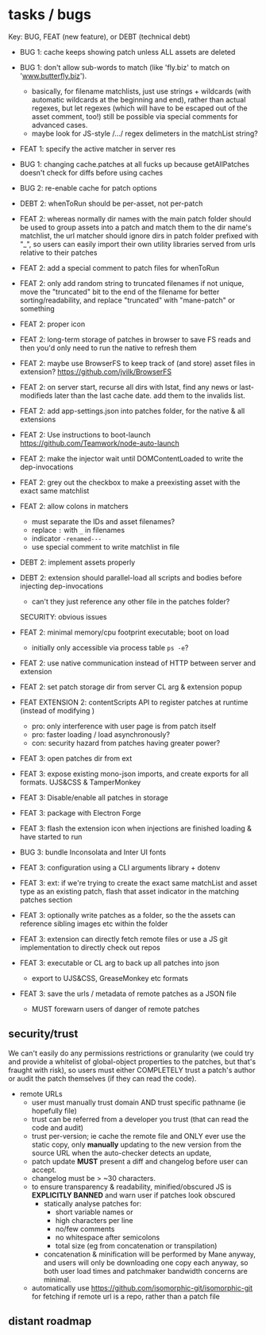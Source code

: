# tasks / bugs

Key: BUG, FEAT (new feature), or DEBT (technical debt)

- BUG 1: cache keeps showing patch unless ALL assets are deleted

- BUG 1: don't allow sub-words to match (like 'fly.biz' to match on 'www.butterfly.biz').
	- basically, for filename matchlists, just use strings + wildcards (with automatic wildcards at the beginning and end), rather than actual regexes, but let regexes (which will have to be escaped out of the asset comment, too!) still be possible via special comments for advanced cases. 
	- maybe look for JS-style /.../ regex delimeters in the matchList string?

- FEAT 1: specify the active matcher in server res

- BUG 1: changing cache.patches at all fucks up because getAllPatches doesn't check for diffs before using caches



- BUG 2: re-enable cache for patch options

- DEBT 2: whenToRun should be per-asset, not per-patch

- FEAT 2: whereas normally dir names with the main patch folder should be used to group assets into a patch and match them to the dir name's matchlist, the url matcher should ignore dirs in patch folder prefixed with "\_", so users can easily import their own utility libraries served from urls relative to their patches

- FEAT 2: add a special comment to patch files for whenToRun

- FEAT 2: only add random string to truncated filenames if not unique, move the "truncated" bit to the end of the filename for better sorting/readability, and replace "truncated" with "mane-patch" or something

- FEAT 2: proper icon

- FEAT 2: long-term storage of patches in browser to save FS reads and then you'd only need to run the native to refresh them

- FEAT 2: maybe use BrowserFS to keep track of (and store) asset files in extension? https://github.com/jvilk/BrowserFS

- FEAT 2: on server start, recurse all dirs with lstat, find any news or last-modifieds later than the last cache date. add them to the invalids list.

- FEAT 2: add app-settings.json into patches folder, for the native & all extensions

- FEAT 2: Use instructions to boot-launch https://github.com/Teamwork/node-auto-launch

- FEAT 2: make the injector wait until DOMContentLoaded to write the dep-invocations

- FEAT 2: grey out the checkbox to make a preexisting asset with the exact same matchlist

- FEAT 2: allow colons in matchers
	- must separate the IDs and asset filenames?
	- replace `:` with `_` in filenames
	- indicator `-renamed---`
	- use special comment to write matchlist in file

- DEBT 2: implement assets properly

- DEBT 2: extension should parallel-load all scripts and bodies before injecting dep-invocations

	- can't they just reference any other file in the patches folder?

	SECURITY: obvious issues

- FEAT 2: minimal memory/cpu footprint executable; boot on load
	- initially only accessible via process table `ps -e`?

- FEAT 2: use native communication instead of HTTP between server and extension

- FEAT 2: set patch storage dir from server CL arg & extension popup

- FEAT EXTENSION 2: contentScripts API to register patches at runtime (instead of modifying <head>)
	- pro: only interference with user page is from patch itself
	- pro: faster loading / load asynchronously?
	- con: security hazard from patches having greater power?



- FEAT 3: open patches dir from ext

- FEAT 3: expose existing mono-json imports, and create exports for all formats. UJS&CSS & TamperMonkey

- FEAT 3: Disable/enable all patches in storage

- FEAT 3: package with Electron Forge

- FEAT 3: flash the extension icon when injections are finished loading & have started to run

- BUG 3: bundle Inconsolata and Inter UI fonts

- FEAT 3: configuration using a CLI arguments library + dotenv

- FEAT 3: ext: if we're trying to create the exact same matchList and asset type as an existing patch, flash that asset indicator in the matching patches section

- FEAT 3: optionally write patches as a folder, so the the assets can reference sibling images etc within the folder

- FEAT 3: extension can directly fetch remote files or use a JS git implementation to directly check out repos

- FEAT 3: executable or CL arg to back up all patches into json
	- export to UJS&CSS, GreaseMonkey etc formats

- FEAT 3: save the urls / metadata of remote patches as a JSON file
	- MUST forewarn users of danger of remote patches



## security/trust

We can't easily do any permissions restrictions or granularity (we could try and provide a whitelist of global-object properties to the patches, but that's fraught with risk), so users must either COMPLETELY trust a patch's author or audit the patch themselves (if they can read the code).

- remote URLs
	- user must manually trust domain AND trust specific pathname (ie hopefully file) 
	- trust can be referred from a developer you trust (that can read the code and audit)
	- trust per-version; ie cache the remote file and ONLY ever use the static copy, only **manually** updating to the new version from the source URL when the auto-checker detects an update, 
	- patch update **MUST** present a diff and changelog before user can accept. 
	- changelog must be > ~30 characters. 
	- to ensure transparency & readability, minified/obscured JS is **EXPLICITLY BANNED** and warn user if patches look obscured
		- statically analyse patches for:
			- short variable names or 
			- high characters per line
			- no/few comments
			- no whitespace after semicolons
			- total size (eg from concatenation or transpilation)
		- concatenation & minification will be performed by Mane anyway, and users will only be downloading one copy each anyway, so both user load times and patchmaker bandwidth concerns are minimal.
	- automatically use https://github.com/isomorphic-git/isomorphic-git for fetching if remote url is a repo, rather than a patch file

## distant roadmap
